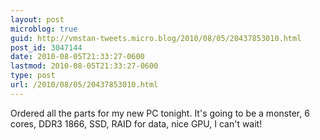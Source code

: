 ```yaml
---
layout: post
microblog: true
guid: http://vmstan-tweets.micro.blog/2010/08/05/20437853010.html
post_id: 3047144
date: 2010-08-05T21:33:27-0600
lastmod: 2010-08-05T21:33:27-0600
type: post
url: /2010/08/05/20437853010.html
---
```

Ordered all the parts for my new PC tonight. It's going to be a monster, 6 cores, DDR3 1866, SSD, RAID for data, nice GPU, I can't wait!
